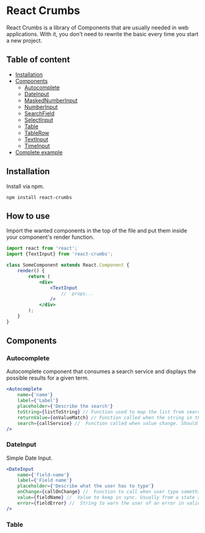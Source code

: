 # React Crumbs

React Crumbs is a library of Components that are usually needed in web applications. With it, you don't need to rewrite
the basic every time you start a new project.

## Table of content

- [Installation](#installation)
- [Components](#components)
  - [Autocomplete](#autocomplete)
  - [DateInput](#date-input)
  - [MaskedNumberInput](#masked-number-input)
  - [NumberInput](#number-input)
  - [SearchField](#search-field)
  - [SelectInput](#select-input)
  - [Table](#table)
  - [TableRow](#table-row)
  - [TextInput](#text-input)
  - [TimeInput](#time-input)
- [Complete example](#complete-example)

## Installation

Install via npm.

`npm install react-crumbs`

## How to use

Import the wanted components in the top of the file and put them inside your component's render function.

```jsx
import react from 'react';
import {TextInput} from 'react-crumbs';

class SomeComponent extends React.Component {
    render() {
        return (
            <div>
                <TextInput
                    //  props...
                />
            </div>
        );
    }
}    
```

## Components

### Autocomplete

Autocomplete component that consumes a search service and displays the possible results for a given term.

```jsx
<Autocomplete
    name={'name'}
    label={'Label'}
    placeholder={'Describe the search'}
    toString={listToString} // Function used to map the list from search service into an array of strings.
    returnValue={onValueMatch} // Function called when the string in the search field matches a list object.
    search={callService} //  Function called when value change. Should receive a string as argument. 
/>
```
 
### DateInput

Simple Date Input.

```jsx
<DateInput
    name={'field-name'}
    label={'Field name'}
    placeholder={'Describe what the user has to type'}
    onChange={callOnChange} //  Function to call when user type something.
    value={fieldName} //  Value to keep in sync. Usually from a state attribute.
    error={fieldError} //  String to warn the user of an error in validation.     
/>
```

### Table
        

